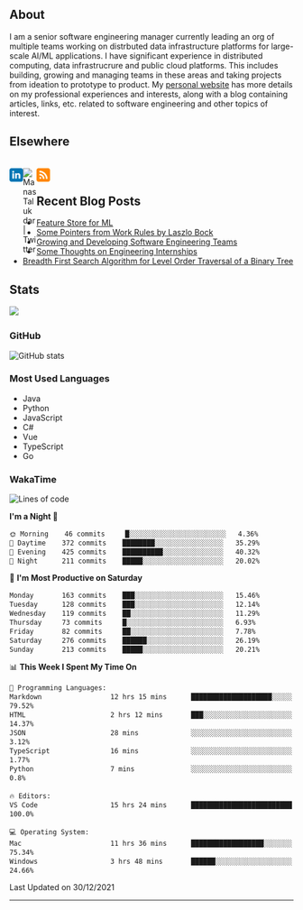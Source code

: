 ## About

I am a senior software engineering manager currently leading an org of multiple teams working on distrbuted data infrastructure platforms for large-scale AI/ML applications. I have significant experience in distributed computing, data infrastrucrure and public cloud platforms. This includes building, growing and managing teams in these areas and taking projects from ideation to prototype to product. My [personal website](https://manastalukdar.github.io/) has more details on my professional experiences and interests, along with a blog containing articles, links, etc. related to software engineering and other topics of interest.

## Elsewhere

</br>

<a href="https://www.linkedin.com/in/manastalukdar" target="_blank">
  <img align="left" alt="Manas Talukdar | Linkedin" width="24px" src="https://raw.githubusercontent.com/edent/SuperTinyIcons/master/images/svg/linkedin.svg" />
</a>
<a href="https://www.twitter.com/manastalukdar" target="_blank">
  <img align="left" alt="Manas Talukdar | Twitter" width="24px" src="https://github.com/TheDudeThatCode/TheDudeThatCode/blob/master/Assets/Twitter.svg" />
</a>
<a href="https://manastalukdar.github.io/" target="_blank">
  <img align="left" alt="Manas Talukdar | Website" width="24px" src="https://github.com/edent/SuperTinyIcons/blob/master/images/svg/rss.svg" />
</a>

</br>

## Recent Blog Posts

<!-- BLOG:START -->
- [Feature Store for ML](https://manastalukdar.github.io/blog/2021/12/25/feature-store-for-ml-kth/)
- [Some Pointers from Work Rules by Laszlo Bock](https://manastalukdar.github.io/blog/2020/01/25/work-rules-laszlo-bock-pointers/)
- [Growing and Developing Software Engineering Teams](https://manastalukdar.github.io/blog/2019/09/19/growing-developing-software-engineering-teams/)
- [Some Thoughts on Engineering Internships](https://manastalukdar.github.io/blog/2019/09/04/some-thoughts-on-engineering-internships/)
- [Breadth First Search Algorithm for Level Order Traversal of a Binary Tree](https://manastalukdar.github.io/blog/2019/08/29/breadth-first-search-binary-tree-level-order-traversal/)
<!-- BLOG:END -->

## Stats

![](https://komarev.com/ghpvc/?username=manastalukdar)

### GitHub

![GitHub stats](https://github-readme-stats.vercel.app/api?username=manastalukdar&show_icons=true&hide_border=true&hide_rank=true&hide_title=true&icon_color=79ff97&text_color=cecac3&bg_color=4d4b4b)

### Most Used Languages

- Java
- Python
- JavaScript
- C#
- Vue
- TypeScript
- Go

<!--
![Top Langs](https://github-readme-stats.vercel.app/api/top-langs/?username=manastalukdar&layout=compact&hide_border=true&hide_title=true&icon_color=79ff97&text_color=cecac3&bg_color=4d4b4b)
-->

### WakaTime

<!--START_SECTION:waka-->
![Lines of code](https://img.shields.io/badge/From%20Hello%20World%20I%27ve%20Written-82%20Thousand%20lines%20of%20code-blue)

**I'm a Night 🦉** 

```text
🌞 Morning    46 commits     █░░░░░░░░░░░░░░░░░░░░░░░░   4.36% 
🌆 Daytime    372 commits    ████████░░░░░░░░░░░░░░░░░   35.29% 
🌃 Evening    425 commits    ██████████░░░░░░░░░░░░░░░   40.32% 
🌙 Night      211 commits    █████░░░░░░░░░░░░░░░░░░░░   20.02%

```
📅 **I'm Most Productive on Saturday** 

```text
Monday       163 commits    ███░░░░░░░░░░░░░░░░░░░░░░   15.46% 
Tuesday      128 commits    ███░░░░░░░░░░░░░░░░░░░░░░   12.14% 
Wednesday    119 commits    ██░░░░░░░░░░░░░░░░░░░░░░░   11.29% 
Thursday     73 commits     █░░░░░░░░░░░░░░░░░░░░░░░░   6.93% 
Friday       82 commits     ██░░░░░░░░░░░░░░░░░░░░░░░   7.78% 
Saturday     276 commits    ██████░░░░░░░░░░░░░░░░░░░   26.19% 
Sunday       213 commits    █████░░░░░░░░░░░░░░░░░░░░   20.21%

```


📊 **This Week I Spent My Time On** 

```text
💬 Programming Languages: 
Markdown                 12 hrs 15 mins      ████████████████████░░░░░   79.52% 
HTML                     2 hrs 12 mins       ███░░░░░░░░░░░░░░░░░░░░░░   14.37% 
JSON                     28 mins             ░░░░░░░░░░░░░░░░░░░░░░░░░   3.12% 
TypeScript               16 mins             ░░░░░░░░░░░░░░░░░░░░░░░░░   1.77% 
Python                   7 mins              ░░░░░░░░░░░░░░░░░░░░░░░░░   0.8%

🔥 Editors: 
VS Code                  15 hrs 24 mins      █████████████████████████   100.0%

💻 Operating System: 
Mac                      11 hrs 36 mins      ██████████████████░░░░░░░   75.34% 
Windows                  3 hrs 48 mins       ██████░░░░░░░░░░░░░░░░░░░   24.66%

```


 Last Updated on 30/12/2021
<!--END_SECTION:waka-->

---

<!--

**manastalukdar/manastalukdar** is a ✨ _special_ ✨ repository because its `README.md` (this file) appears on your GitHub profile.

Here are some ideas to get you started:

- 🔭 I’m currently working on ...
- 🌱 I’m currently learning ...
- 👯 I’m looking to collaborate on ...
- 🤔 I’m looking for help with ...
- 💬 Ask me about ...
- 📫 How to reach me: ...
- 😄 Pronouns: ...
- ⚡ Fun fact: ...
-->
